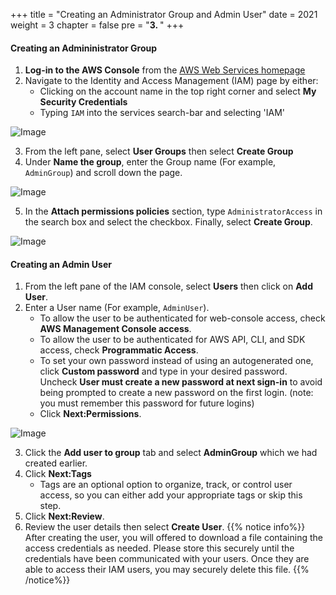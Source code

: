 +++
title = "Creating an Administrator Group and Admin User"
date = 2021
weight = 3
chapter = false
pre = "<b>3. </b>"
+++

#### Creating an Admininistrator Group

1. **Log-in to the AWS Console** from the [AWS Web Services homepage](https://aws.amazon.com/)
2. Navigate to the Identity and Access Management (IAM) page by either:
   - Clicking on the account name in the top right corner and select **My Security Credentials**
   - Typing `IAM` into the services search-bar and selecting 'IAM'

![Image](/images/1-account-setup/MySecurity.png?width=15pc)

3. From the left pane, select **User Groups** then select **Create Group**
4. Under **Name the group**, enter the Group name (For example, `AdminGroup`) and scroll down the page.

![Image](/images/1-account-setup/GroupName.png?width=90pc)

5. In the **Attach permissions policies** section, type `AdministratorAccess` in the search box and select the checkbox. Finally, select **Create Group**.

![Image](/images/1-account-setup/GroupPolicy.png?width=90pc)

#### Creating an Admin User

1. From the left pane of the IAM console, select **Users** then click on **Add User**.
2. Enter a User name (For example, `AdminUser`).
   - To allow the user to be authenticated for web-console access, check **AWS Management Console access**. 
   - To allow the user to be authenticated for AWS API, CLI, and SDK access, check **Programmatic Access**.
   - To set your own password instead of using an autogenerated one, click **Custom password** and type in your desired password. Uncheck **User must create a new password at next sign-in** to avoid being prompted to create a new password on the first login.  (note: you must remember this password for future logins)
   - Click **Next:Permissions**.

![Image](/images/1-account-setup/AddUser.png?width=90pc)

3. Click the **Add user to group** tab and select **AdminGroup** which we had created earlier.
4. Click **Next:Tags**
   - Tags are an optional option to organize, track, or control user access, so you can either add your appropriate tags or skip this step.
5. Click **Next:Review**.
6. Review the user details then select **Create User**.
{{% notice info%}}
After creating the user, you will offered to download a file containing the access credentials as needed. Please store this securely until the credentials have been communicated with your users. Once they are able to access their IAM users, you may securely delete this file.
{{% /notice%}}